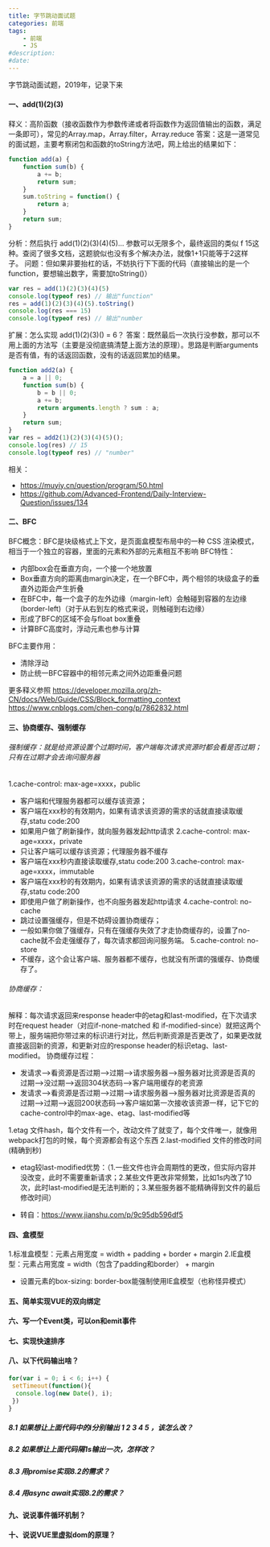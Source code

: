 ```yaml
---
title: 字节跳动面试题
categories: 前端
tags: 
    - 前端
    - JS
#description: 
#date: 
---
```


字节跳动面试题，2019年，记录下来
<!-- more -->

#### 一、add(1)(2)(3)
释义：高阶函数（接收函数作为参数传递或者将函数作为返回值输出的函数，满足一条即可），常见的Array.map，Array.filter，Array.reduce
答案：这是一道常见的面试题，主要考察闭包和函数的toString方法吧，网上给出的结果如下：

```js
function add(a) {
    function sum(b) {
        a += b;
        return sum;
    }
    sum.toString = function() {
        return a;
    }
    return sum;
}
```
分析：然后执行 add(1)(2)(3)(4)(5)... 参数可以无限多个，最终返回的类似 f 15这种。查阅了很多文档，这题貌似也没有多个解决办法，就像1+1只能等于2这样子。
问题：但如果非要抬杠的话，不妨执行下下面的代码（直接输出的是一个function，要想输出数字，需要加toString()）

```js
var res = add(1)(2)(3)(4)(5)
console.log(typeof res) // 输出"function"
res = add(1)(2)(3)(4)(5).toString()
console.log(res === 15)
console.log(typeof res) // 输出"number
```

扩展：怎么实现 add(1)(2)(3)() = 6？
答案：既然最后一次执行没参数，那可以不用上面的方法写（主要是没彻底搞清楚上面方法的原理）。思路是判断arguments是否有值，有的话返回函数，没有的话返回累加的结果。

```js
function add2(a) {
    a = a || 0;
    function sum(b) {
        b = b || 0;
        a += b;
        return arguments.length ? sum : a;
    }
    return sum;
}
var res = add2(1)(2)(3)(4)(5)();
console.log(res) // 15 
console.log(typeof res) // "number" 
```

相关：
+ https://muyiy.cn/question/program/50.html
+ https://github.com/Advanced-Frontend/Daily-Interview-Question/issues/134

#### 二、BFC
BFC概念：BFC是块级格式上下文，是页面盒模型布局中的一种 CSS 渲染模式，相当于一个独立的容器，里面的元素和外部的元素相互不影响
BFC特性：
+ 内部box会在垂直方向，一个接一个地放置
+ Box垂直方向的距离由margin决定，在一个BFC中，两个相邻的块级盒子的垂直外边距会产生折叠
+ 在BFC中，每一个盒子的左外边缘（margin-left）会触碰到容器的左边缘(border-left)（对于从右到左的格式来说，则触碰到右边缘）
+ 形成了BFC的区域不会与float box重叠
+ 计算BFC高度时，浮动元素也参与计算

BFC主要作用：
+ 清除浮动
+ 防止统一BFC容器中的相邻元素之间外边距重叠问题

更多释义参照 https://developer.mozilla.org/zh-CN/docs/Web/Guide/CSS/Block_formatting_context        https://www.cnblogs.com/chen-cong/p/7862832.html

#### 三、协商缓存、强制缓存
###### 强制缓存：就是给资源设置个过期时间，客户端每次请求资源时都会看是否过期；只有在过期才会去询问服务器
1.cache-control: max-age=xxxx，public
+ 客户端和代理服务器都可以缓存该资源；
+ 客户端在xxx秒的有效期内，如果有请求该资源的需求的话就直接读取缓存,statu code:200
+ 如果用户做了刷新操作，就向服务器发起http请求
2.cache-control: max-age=xxxx，private
+ 只让客户端可以缓存该资源；代理服务器不缓存
+ 客户端在xxx秒内直接读取缓存,statu code:200
3.cache-control: max-age=xxxx，immutable
+ 客户端在xxx秒的有效期内，如果有请求该资源的需求的话就直接读取缓存,statu code:200
+ 即使用户做了刷新操作，也不向服务器发起http请求
4.cache-control: no-cache
+ 跳过设置强缓存，但是不妨碍设置协商缓存；
+ 一般如果你做了强缓存，只有在强缓存失效了才走协商缓存的，设置了no-cache就不会走强缓存了，每次请求都回询问服务端。
5.cache-control: no-store
+ 不缓存，这个会让客户端、服务器都不缓存，也就没有所谓的强缓存、协商缓存了。
###### 协商缓存：
解释：每次请求返回来response header中的etag和last-modified，在下次请求时在request header（对应if-none-matched 和 if-modified-since）就把这两个带上，服务端把你带过来的标识进行对比，然后判断资源是否更改了，如果更改就直接返回新的资源，和更新对应的response header的标识etag、last-modified。
协商缓存过程：
+ 发请求-->看资源是否过期-->过期-->请求服务器-->服务器对比资源是否真的过期-->没过期-->返回304状态码-->客户端用缓存的老资源
+ 发请求-->看资源是否过期-->过期-->请求服务器-->服务器对比资源是否真的过期-->过期-->返回200状态码-->客户端如第一次接收该资源一样，记下它的cache-control中的max-age、etag、last-modified等

1.etag
文件hash，每个文件有一个，改动文件了就变了，每个文件唯一，就像用webpack打包的时候，每个资源都会有这个东西
2.last-modified
文件的修改时间(精确到秒)

+ etag较last-modified优势：（1.一些文件也许会周期性的更改，但实际内容并没改变，此时不需要重新请求；2.某些文件更改非常频繁，比如1s内改了10次，此时last-modified是无法判断的；3.某些服务器不能精确得到文件的最后修改时间）

* 转自：https://www.jianshu.com/p/9c95db596df5

#### 四、盒模型
1.标准盒模型：元素占用宽度 = width + padding + border + margin
2.IE盒模型：元素占用宽度 = width（包含了padding和border） + margin

* 设置元素的box-sizing: border-box能强制使用IE盒模型（也称怪异模式）

#### 五、简单实现VUE的双向绑定


#### 六、写一个Event类，可以on和emit事件


#### 七、实现快速排序


#### 八、以下代码输出啥？
```js
for(var i = 0; i < 6; i++) {
 setTimeout(function(){
  console.log(new Date(), i);
 })
}
```
##### 8.1 如果想让上面代码中的i分别输出 1 2 3 4 5 ，该怎么改？

##### 8.2 如果想让上面代码隔1s输出一次，怎样改？

##### 8.3 用promise实现8.2的需求？

##### 8.4 用async await实现8.2的需求？


#### 九、说说事件循环机制？ 


#### 十、说说VUE里虚拟dom的原理？

